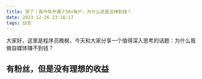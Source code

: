 ```yaml
---
title: 哭了！我今年开通了50+账户，为什么还是没挣到钱？
date: 2023-12-26 23:16:17
tags: 日志
---
```



大家好，这里是程序员晚枫，今天和大家分享一个值得深入思考的话题：为什么我做自媒体赚不到钱？

## 有粉丝，但是没有理想的收益


